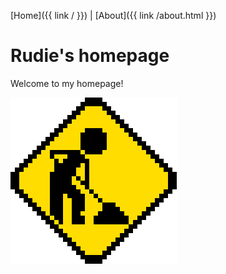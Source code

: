 [Home]({{ link / }}) | [About]({{ link /about.html }})

# Rudie's homepage

Welcome to my homepage!

![Under construction](/images/uc.gif)
